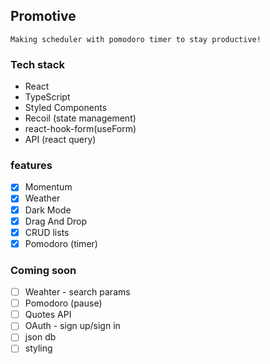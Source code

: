 ## Promotive

`Making scheduler with pomodoro timer to stay productive!`

### Tech stack

- React
- TypeScript
- Styled Components
- Recoil (state management)
- react-hook-form(useForm)
- API (react query)

### features

- [x] Momentum
- [x] Weather
- [x] Dark Mode
- [x] Drag And Drop
- [x] CRUD lists
- [x] Pomodoro (timer)

### Coming soon

- [ ] Weahter - search params
- [ ] Pomodoro (pause)
- [ ] Quotes API
- [ ] OAuth - sign up/sign in
- [ ] json db
- [ ] styling
